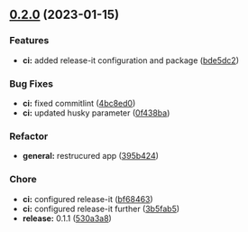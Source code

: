 

## [0.2.0](https://github.com/JunoApes/japes-webapp/compare/v0.1.0...v0.2.0) (2023-01-15)


### Features

* **ci:** added release-it configuration and package ([bde5dc2](https://github.com/JunoApes/japes-webapp/commit/bde5dc275723fe5c88099e57c75b9388aa12535b))


### Bug Fixes

* **ci:** fixed commitlint ([4bc8ed0](https://github.com/JunoApes/japes-webapp/commit/4bc8ed0a836123d8b43441432017dc5d0782440e))
* **ci:** updated husky parameter ([0f438ba](https://github.com/JunoApes/japes-webapp/commit/0f438ba7ef5df556e2380246481d5c1e13784203))


### Refactor

* **general:** restrucured app ([395b424](https://github.com/JunoApes/japes-webapp/commit/395b424c5b37b4f29071aa11c43b05cc703ab1b7))


### Chore

* **ci:** configured release-it ([bf68463](https://github.com/JunoApes/japes-webapp/commit/bf68463cb381a0af48d8d395ab0e5f4c34aa75c6))
* **ci:** configured release-it further ([3b5fab5](https://github.com/JunoApes/japes-webapp/commit/3b5fab56d6317fbc21ed30673b9baec87cf13121))
* **release:** 0.1.1 ([530a3a8](https://github.com/JunoApes/japes-webapp/commit/530a3a81736a6ec779cc509ecd52c9bb2c2416f9))